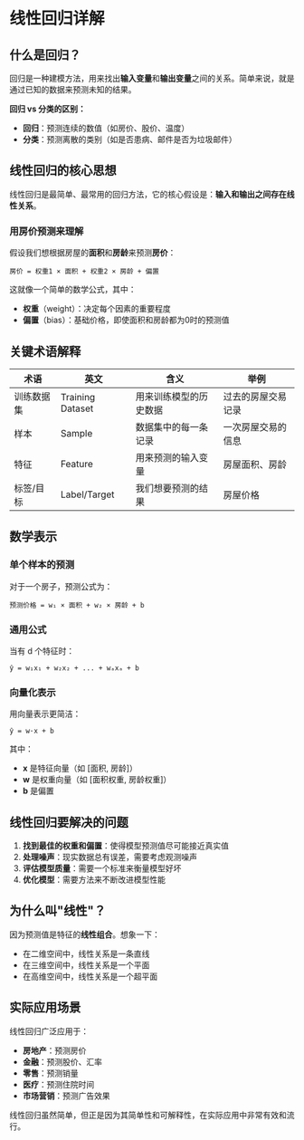 # 线性回归详解

## 什么是回归？

回归是一种建模方法，用来找出**输入变量**和**输出变量**之间的关系。简单来说，就是通过已知的数据来预测未知的结果。

**回归 vs 分类的区别：**
- **回归**：预测连续的数值（如房价、股价、温度）
- **分类**：预测离散的类别（如是否患病、邮件是否为垃圾邮件）

## 线性回归的核心思想

线性回归是最简单、最常用的回归方法，它的核心假设是：**输入和输出之间存在线性关系**。

### 用房价预测来理解

假设我们想根据房屋的**面积**和**房龄**来预测**房价**：

```
房价 = 权重1 × 面积 + 权重2 × 房龄 + 偏置
```

这就像一个简单的数学公式，其中：
- **权重**（weight）：决定每个因素的重要程度
- **偏置**（bias）：基础价格，即使面积和房龄都为0时的预测值

## 关键术语解释

| 术语    | 英文               | 含义          | 举例        |
|-------|------------------|-------------|-----------|
| 训练数据集 | Training Dataset | 用来训练模型的历史数据 | 过去的房屋交易记录 |
| 样本    | Sample           | 数据集中的每一条记录  | 一次房屋交易的信息 |
| 特征    | Feature          | 用来预测的输入变量   | 房屋面积、房龄   |
| 标签/目标 | Label/Target     | 我们想要预测的结果   | 房屋价格      |

## 数学表示

### 单个样本的预测
对于一个房子，预测公式为：
```
预测价格 = w₁ × 面积 + w₂ × 房龄 + b
```

### 通用公式
当有 d 个特征时：
```
ŷ = w₁x₁ + w₂x₂ + ... + wₐxₐ + b
```

### 向量化表示
用向量表示更简洁：
```
ŷ = w·x + b
```
其中：
- **x** 是特征向量（如 [面积, 房龄]）
- **w** 是权重向量（如 [面积权重, 房龄权重]）
- **b** 是偏置

## 线性回归要解决的问题

1. **找到最佳的权重和偏置**：使得模型预测值尽可能接近真实值
2. **处理噪声**：现实数据总有误差，需要考虑观测噪声
3. **评估模型质量**：需要一个标准来衡量模型好坏
4. **优化模型**：需要方法来不断改进模型性能

## 为什么叫"线性"？

因为预测值是特征的**线性组合**。想象一下：
- 在二维空间中，线性关系是一条直线
- 在三维空间中，线性关系是一个平面
- 在高维空间中，线性关系是一个超平面

## 实际应用场景

线性回归广泛应用于：
- **房地产**：预测房价
- **金融**：预测股价、汇率
- **零售**：预测销量
- **医疗**：预测住院时间
- **市场营销**：预测广告效果

线性回归虽然简单，但正是因为其简单性和可解释性，在实际应用中非常有效和流行。